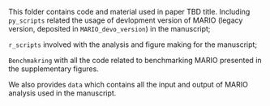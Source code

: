 This folder contains code and material used in paper TBD title. Including ```py_scripts``` related the usage of devlopment version of MARIO (legacy version, deposited in ```MARIO_devo_version```) in the manuscript;

```r_scripts``` involved with the analysis and figure making for the manuscript;

```Benchmakring``` with all the code related to benchmarking MARIO presented in the supplementary figures. 

We also provides ```data``` which contains all the input and output of MARIO analysis used in the manuscript.

